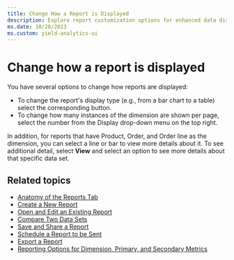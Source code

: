 ```yaml
---
title: Change How a Report is Displayed
description: Explore report customization options for enhanced data display, modifying visual representation effectively.
ms.date: 10/28/2023
ms.custom: yield-analytics-ui
---
```


# Change how a report is displayed

You have several options to change how reports are displayed:

- To change the report's display type (e.g., from a bar chart to a table) select the corresponding button.
- To change how many instances of the dimension are shown per page, select the number from the Display drop-down menu on the top right.

In addition, for reports that have Product, Order, and Order line as the dimension, you can select a line or bar to view more details about it. To see additional detail, select **View** and select an option to see more details about that specific data set.

## Related topics

- [Anatomy of the Reports Tab](anatomy-of-the-reports-tab.md)
- [Create a New Report](create-a-new-report.md)
- [Open and Edit an Existing Report](open-and-edit-an-existing-report.md)
- [Compare Two Data Sets](compare-two-data-sets.md)
- [Save and Share a Report](save-and-share-a-report.md)
- [Schedule a Report to be Sent](schedule-a-report-to-be-sent.md)
- [Export a Report](export-a-report.md)
- [Reporting Options for Dimension, Primary, and Secondary Metrics](reporting-options-for-dimension-primary-and-secondary-metrics.md)
